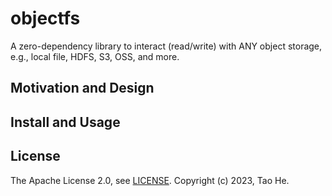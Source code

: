 # objectfs

A zero-dependency library to interact (read/write) with ANY object storage, e.g., local file, HDFS, S3, OSS, and more.

## Motivation and Design

## Install and Usage

## License

The Apache License 2.0, see [LICENSE](LICENSE). Copyright (c) 2023, Tao He.
